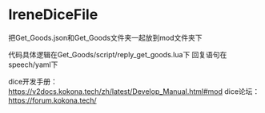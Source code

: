 # IreneDiceFile
 
把Get_Goods.json和Get_Goods文件夹一起放到mod文件夹下

代码具体逻辑在Get_Goods/script/reply_get_goods.lua下
回复语句在speech/yaml下

dice开发手册：https://v2docs.kokona.tech/zh/latest/Develop_Manual.html#mod
dice论坛：https://forum.kokona.tech/